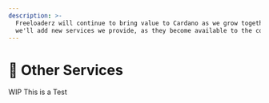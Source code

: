 ```yaml
---
description: >-
  Freeloaderz will continue to bring value to Cardano as we grow together. Here
  we'll add new services we provide, as they become available to the community.
---
```


# 💾 Other Services

WIP
This is a Test
